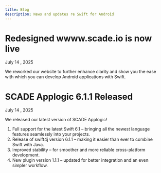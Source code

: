 ```yaml
---
title: Blog
description: News and updates re Swift for Android
---
```


# Redesigned wwww.scade.io is now live
July 14 , 2025

We reworked our website to further enhance clarity and show you the ease with which you can develop Android applications with Swift.

# SCADE Applogic 6.1.1 Released
July 14 , 2025

We released our latest version of SCADE Applogic!

1. Full support for the latest Swift 6.1 – bringing all the newest language features seamlessly into your projects.
2. Release of swift4j version 6.1.1 – making it easier than ever to combine Swift with Java.
3. Improved stability – for smoother and more reliable cross-platform development.
4. New plugin version 1.1.1 – updated for better integration and an even simpler workflow.
